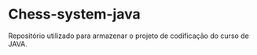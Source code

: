 # Chess-system-java
Repositório utilizado para armazenar o projeto de codificação do curso de JAVA.  
